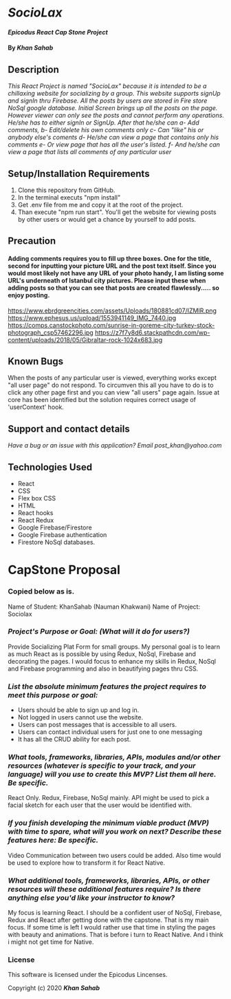 # _SocioLax_

#### _Epicodus React Cap Stone Project_

#### By _**Khan Sahab**_

## Description

_This React Project is named "SocioLax" because it is intended to be a chillaxing website for socializing by a group. This website supports signUp and signIn thru Firebase. All the posts by users are stored in Fire store NoSql google database. Initial Screen brings up all the posts on the page. However viewer can only see the posts and cannot perform any operations. He/she has to either signIn or SignUp. After that he/she can
a- Add comments,
b- Edit/delete his own comments only
c- Can "like" his or anybody else's coments
d- He/she can view a page that contains only his comments
e- Or view page that has all the user's listed.
f- And he/she can view a page that lists all comments of any particular user_


## Setup/Installation Requirements

1. Clone this repository from GitHub.
2. In the terminal executs "npm install"
3. Get .env file from me and copy it at the root of the project.
4. Than execute "npm run start". You'll get the website for viewing posts by other users or would get a chance by yourself to add posts.

## Precaution 
#### Adding comments requires you to fill up three boxes. One for the title, second for inputting your picture URL and the post text itself. Since you would most likely not have any URL of your photo handy, I am listing some URL's underneath of Istanbul city pictures. Please input these when adding posts so that you can see that posts are created flawlessly..... so enjoy posting.

https://www.ebrdgreencities.com/assets/Uploads/180881cd07/IZMIR.png
https://www.ephesus.us/upload/1553941149_IMG_7440.jpg
https://comps.canstockphoto.com/sunrise-in-goreme-city-turkey-stock-photograph_csp57462296.jpg
https://z7f7y8d6.stackpathcdn.com/wp-content/uploads/2018/05/Gibraltar-rock-1024x683.jpg

## Known Bugs

When the posts of any particular user is viewed, everything works except "all user page" do not respond. To circumven this all you have to do is to click any other page first and you can view "all users" page again. Issue at core has been identified but the solution requires correct usage of 'userContext' hook.
 
## Support and contact details

_Have a bug or an issue with this application? Email post_khan@yahoo.com_

## Technologies Used

* React
* CSS
* Flex box CSS
* HTML
* React hooks
* React Redux
* Google Firebase/Firestore
* Google Firebase authentication
* Firestore NoSql databases.

# CapStone Proposal
### Copied below as is.

Name of Student: KhanSahab (Nauman Khakwani)
Name of Project: Sociolax

### _*Project's Purpose or Goal: (What will it do for users?)*_

Provide Socializing Plat Form for small groups. My personal goal is to learn as much React as is possible by using Redux, NoSql, Firebase and decorating the pages. I would focus to enhance my skills in Redux, NoSql and Firebase programming and also in beautifying pages thru CSS.

### _*List the absolute minimum features the project requires to meet this purpose or goal:*_

* Users should be able to sign up and log in.
* Not logged in users cannot use the website.
* Users can post messages that is accessible to all users.
* Users can contact individual users for just one to one messaging
* It has all the CRUD ability for each post.

### _*What tools, frameworks, libraries, APIs, modules and/or other resources (whatever is specific to your track, and your language) will you use to create this MVP? List them all here. Be specific.*_

React Only. Redux, Firebase, NoSql mainly. API might be used to pick a facial sketch for each user that the user would be identified with.
### _*If you finish developing the minimum viable product (MVP) with time to spare, what will you work on next? Describe these features here: Be specific.*_

Video Communication between two users could be added. Also time would be used to explore how to transform it for React Native.

### _*What additional tools, frameworks, libraries, APIs, or other resources will these additional features require? Is there anything else you'd like your instructor to know?*_

My focus is learning React. I should be a confident user of NoSql, Firebase, Redux and React after getting done with the capstone. That is my main focus. If some time is left I would rather use that time in styling the pages with beauty and animations. That is before i turn to React Native. And i think i might not get time for Native.

### License

This software is licensed under the Epicodus Lincenses.

Copyright (c) 2020 **_Khan Sahab_**